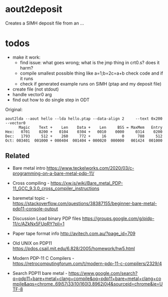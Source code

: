 # aout2deposit

Creates a SIMH deposit file from an ...

# todos
* make it work: 
  * find issue: what goes wrong; what is the jmp thing in crt0.s? does it harm? 
  * compile smallest possible thing like a=1;b=2c=a+b check code and if it runs
  * check if generated example runs on SIMH (ptap and my deposit file)
* create file (not stdout)
* handle vector0 arg
* find out how to do single step in ODT

Original:
```shell
aout2lda --aout hello --lda hello.ptap --data-align 2     --text 0x200 --vector0
      Magic    Text +    Len    Data +    Len     BSS = MaxMem   Entry
Hex:   0701    0200 +   0104    0304 +   0010    0000     0314    0200
Dec:   1793     512 +    260     772 +     16       0      788     512
Oct: 003401  001000 + 000404  001404 + 000020  000000   001424  001000
```

## Related
* Bare metal intro https://www.teckelworks.com/2020/03/c-programming-on-a-bare-metal-pdp-11/
* Cross compiling - https://xw.is/wiki/Bare_metal_PDP-11_GCC_9.3.0_cross_compiler_instructions
* baremetal topic - https://stackoverflow.com/questions/38387155/beginner-bare-metal-pdp11-console-output

* Discussion Load binary PDP files https://groups.google.com/g/pidp-11/c/AZkNx5FUpRY?pli=1
* Paper tape format info http://avitech.com.au/?page_id=709
* Old UNIX on PDP11 https://pdos.csail.mit.edu/6.828/2005/homework/hw5.html

* Modern PDP-11 C Compilers - https://retrocomputingforum.com/t/modern-pdp-11-c-compilers/2329/4
* Search PDP11 bare metal - https://www.google.com/search?q=pdp11+bare+metal+clang+compile&oq=pdp11+bare+metal+clang+compile&aqs=chrome..69i57j33i10i160l3.8962j0j4&sourceid=chrome&ie=UTF-8